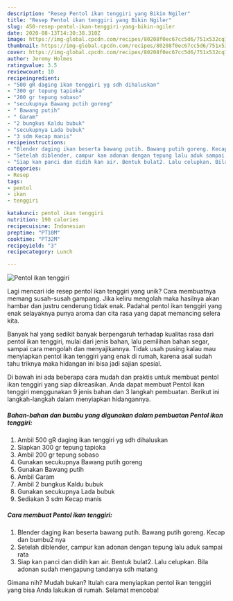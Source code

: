 ```yaml
---
description: "Resep Pentol ikan tenggiri yang Bikin Ngiler"
title: "Resep Pentol ikan tenggiri yang Bikin Ngiler"
slug: 450-resep-pentol-ikan-tenggiri-yang-bikin-ngiler
date: 2020-08-13T14:30:38.310Z
image: https://img-global.cpcdn.com/recipes/80208f0ec67cc5d6/751x532cq70/pentol-ikan-tenggiri-foto-resep-utama.jpg
thumbnail: https://img-global.cpcdn.com/recipes/80208f0ec67cc5d6/751x532cq70/pentol-ikan-tenggiri-foto-resep-utama.jpg
cover: https://img-global.cpcdn.com/recipes/80208f0ec67cc5d6/751x532cq70/pentol-ikan-tenggiri-foto-resep-utama.jpg
author: Jeremy Holmes
ratingvalue: 3.5
reviewcount: 10
recipeingredient:
- "500 gR daging ikan tenggiri yg sdh dihaluskan"
- "300 gr tepung tapioka"
- "200 gr tepung sobaso"
- "secukupnya Bawang putih goreng"
- " Bawang putih"
- " Garam"
- "2 bungkus Kaldu bubuk"
- "secukupnya Lada bubuk"
- "3 sdm Kecap manis"
recipeinstructions:
- "Blender daging ikan beserta bawang putih. Bawang putih goreng. Kecap dan bumbu2 nya"
- "Setelah diblender, campur kan adonan dengan tepung lalu aduk sampai rata"
- "Siap kan panci dan didih kan air. Bentuk bulat2. Lalu celupkan. Bila adonan sudah mengapung tandanya sdh matang"
categories:
- Resep
tags:
- pentol
- ikan
- tenggiri

katakunci: pentol ikan tenggiri 
nutrition: 190 calories
recipecuisine: Indonesian
preptime: "PT10M"
cooktime: "PT32M"
recipeyield: "3"
recipecategory: Lunch

---
```



![Pentol ikan tenggiri](https://img-global.cpcdn.com/recipes/80208f0ec67cc5d6/751x532cq70/pentol-ikan-tenggiri-foto-resep-utama.jpg)

Lagi mencari ide resep pentol ikan tenggiri yang unik? Cara membuatnya memang susah-susah gampang. Jika keliru mengolah maka hasilnya akan hambar dan justru cenderung tidak enak. Padahal pentol ikan tenggiri yang enak selayaknya punya aroma dan cita rasa yang dapat memancing selera kita.

Banyak hal yang sedikit banyak berpengaruh terhadap kualitas rasa dari pentol ikan tenggiri, mulai dari jenis bahan, lalu pemilihan bahan segar, sampai cara mengolah dan menyajikannya. Tidak usah pusing kalau mau menyiapkan pentol ikan tenggiri yang enak di rumah, karena asal sudah tahu triknya maka hidangan ini bisa jadi sajian spesial.




Di bawah ini ada beberapa cara mudah dan praktis untuk membuat pentol ikan tenggiri yang siap dikreasikan. Anda dapat membuat Pentol ikan tenggiri menggunakan 9 jenis bahan dan 3 langkah pembuatan. Berikut ini langkah-langkah dalam menyiapkan hidangannya.

<!--inarticleads1-->

##### Bahan-bahan dan bumbu yang digunakan dalam pembuatan Pentol ikan tenggiri:

1. Ambil 500 gR daging ikan tenggiri yg sdh dihaluskan
1. Siapkan 300 gr tepung tapioka
1. Ambil 200 gr tepung sobaso
1. Gunakan secukupnya Bawang putih goreng
1. Gunakan  Bawang putih
1. Ambil  Garam
1. Ambil 2 bungkus Kaldu bubuk
1. Gunakan secukupnya Lada bubuk
1. Sediakan 3 sdm Kecap manis




<!--inarticleads2-->

##### Cara membuat Pentol ikan tenggiri:

1. Blender daging ikan beserta bawang putih. Bawang putih goreng. Kecap dan bumbu2 nya
1. Setelah diblender, campur kan adonan dengan tepung lalu aduk sampai rata
1. Siap kan panci dan didih kan air. Bentuk bulat2. Lalu celupkan. Bila adonan sudah mengapung tandanya sdh matang




Gimana nih? Mudah bukan? Itulah cara menyiapkan pentol ikan tenggiri yang bisa Anda lakukan di rumah. Selamat mencoba!
